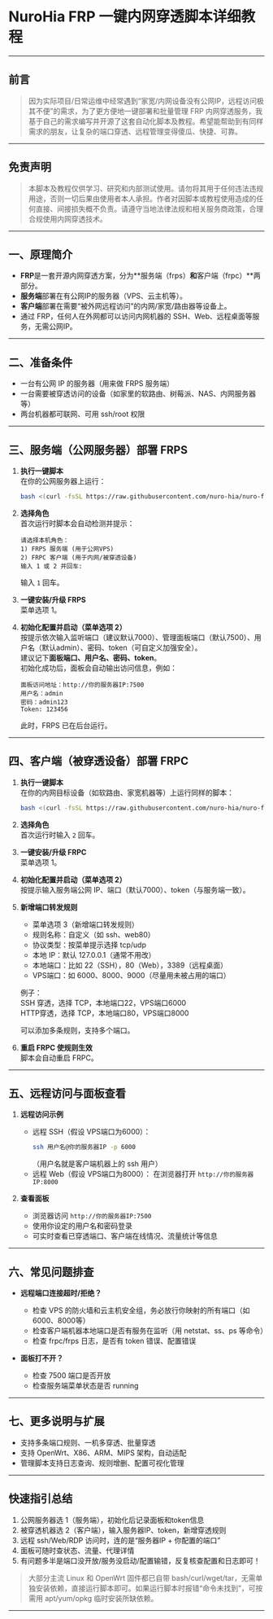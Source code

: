 # NuroHia FRP 一键内网穿透脚本详细教程

---
## 前言

> 因为实际项目/日常运维中经常遇到“家宽/内网设备没有公网IP，远程访问极其不便”的需求，为了更方便地一键部署和批量管理 FRP 内网穿透服务，我基于自己的需求编写并开源了这套自动化脚本及教程。希望能帮助到有同样需求的朋友，让复杂的端口穿透、远程管理变得傻瓜、快捷、可靠。

---

## 免责声明

> 本脚本及教程仅供学习、研究和内部测试使用。请勿将其用于任何违法违规用途，否则一切后果由使用者本人承担。作者对因脚本或教程使用造成的任何直接、间接损失概不负责。请遵守当地法律法规和相关服务商政策，合理合规使用内网穿透技术。

---
## 一、原理简介

- **FRP**是一套开源内网穿透方案，分为**服务端（frps）**和**客户端（frpc）**两部分。
- **服务端**部署在有公网IP的服务器（VPS、云主机等）。
- **客户端**部署在需要“被外网远程访问”的内网/家宽/路由器等设备上。
- 通过 FRP，任何人在外网都可以访问内网机器的 SSH、Web、远程桌面等服务，无需公网IP。

---

## 二、准备条件

- 一台有公网 IP 的服务器（用来做 FRPS 服务端）
- 一台需要被穿透访问的设备（如家里的软路由、树莓派、NAS、内网服务器等）
- 两台机器都可联网、可用 ssh/root 权限

---

## 三、服务端（公网服务器）部署 FRPS

1. **执行一键脚本**  
   在你的公网服务器上运行：
   ```bash
   bash <(curl -fsSL https://raw.githubusercontent.com/nuro-hia/nuro-frp/main/install.sh)
   ```

2. **选择角色**  
   首次运行时脚本会自动检测并提示：
   ```
   请选择本机角色：
   1) FRPS 服务端 (用于公网VPS)
   2) FRPC 客户端 (用于内网/被穿透设备)
   输入 1 或 2 并回车:
   ```
   输入 `1` 回车。

3. **一键安装/升级 FRPS**  
   菜单选项 1。

4. **初始化配置并启动（菜单选项 2）**  
   按提示依次输入监听端口（建议默认7000）、管理面板端口（默认7500）、用户名（默认admin）、密码、token（可自定义加强安全）。  
   建议记下**面板端口、用户名、密码、token**。  
   初始化成功后，面板会自动输出访问信息，例如：
   ```
   面板访问地址：http://你的服务器IP:7500
   用户名：admin
   密码：admin123
   Token: 123456
   ```
   此时，FRPS 已在后台运行。

---

## 四、客户端（被穿透设备）部署 FRPC

1. **执行一键脚本**  
   在你的内网目标设备（如软路由、家宽机器等）上运行同样的脚本：
   ```bash
   bash <(curl -fsSL https://raw.githubusercontent.com/nuro-hia/nuro-frp/main/install.sh)
   ```

2. **选择角色**  
   首次运行时输入 `2` 回车。

3. **一键安装/升级 FRPC**  
   菜单选项 1。

4. **初始化配置并启动（菜单选项 2）**  
   按提示输入服务端公网 IP、端口（默认7000）、token（与服务端一致）。

5. **新增端口转发规则**  
   - 菜单选项 3（新增端口转发规则）
   - 规则名称：自定义（如 ssh、web80）
   - 协议类型：按菜单提示选择 tcp/udp
   - 本地 IP：默认 127.0.0.1（通常不用改）
   - 本地端口：比如 22（SSH），80（Web），3389（远程桌面）
   - VPS端口：如 6000、8000、9000（尽量用未被占用的端口）

   例子：  
   SSH 穿透，选择 TCP，本地端口22，VPS端口6000  
   HTTP穿透，选择 TCP，本地端口80，VPS端口8000

   可以添加多条规则，支持多个端口。

6. **重启 FRPC 使规则生效**  
   脚本会自动重启 FRPC。

---

## 五、远程访问与面板查看

1. **远程访问示例**
   - 远程 SSH（假设 VPS端口为6000）：
     ```bash
     ssh 用户名@你的服务器IP -p 6000
     ```
     （用户名就是客户端机器上的 ssh 用户）
   - 远程 Web（假设 VPS端口为8000）：
     在浏览器打开 `http://你的服务器IP:8000`

2. **查看面板**
   - 浏览器访问 `http://你的服务器IP:7500`
   - 使用你设定的用户名和密码登录
   - 可实时查看已穿透端口、客户端在线情况、流量统计等信息

---

## 六、常见问题排查

- **远程端口连接超时/拒绝？**
    - 检查 VPS 的防火墙和云主机安全组，务必放行你映射的所有端口（如6000、8000等）
    - 检查客户端机器本地端口是否有服务在监听（用 netstat、ss、ps 等命令）
    - 检查 frpc/frps 日志，是否有 token 错误、配置错误

- **面板打不开？**
    - 检查 7500 端口是否开放
    - 检查服务端菜单状态是否 running

---

## 七、更多说明与扩展

- 支持多条端口规则、一机多穿透、批量穿透
- 支持 OpenWrt、X86、ARM、MIPS 架构，自动适配
- 管理脚本支持日志查询、规则增删、配置可视化管理

---

## 快速指引总结

1. 公网服务器选 1（服务端），初始化后记录面板和token信息
2. 被穿透机器选 2（客户端），输入服务器IP、token，新增穿透规则
3. 远程 ssh/Web/RDP 访问时，连的是“服务器IP + 你配置的端口”
4. 面板可随时查状态、流量、代理详情
5. 有问题多半是端口没开放/服务没启动/配置输错，反复核查配置和日志即可！

> 大部分主流 Linux 和 OpenWrt 固件都已自带 bash/curl/wget/tar，无需单独安装依赖，直接运行脚本即可。如果运行脚本时报错“命令未找到”，可按需用 apt/yum/opkg 临时安装所缺依赖。

---
